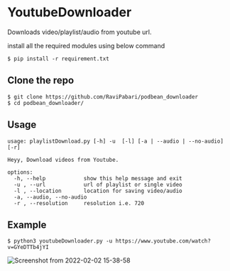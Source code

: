 # YoutubeDownloader
Downloads video/playlist/audio from youtube url.

install all the required modules using below command
```
$ pip install -r requirement.txt
```


## Clone the repo
```
$ git clone https://github.com/RaviPabari/podbean_downloader
$ cd podbean_downloader/
```
## Usage
```
usage: playlistDownload.py [-h] -u  [-l] [-a | --audio | --no-audio] [-r]

Heyy, Download videos from Youtube.

options:
  -h, --help            show this help message and exit
  -u , --url            url of playlist or single video
  -l , --location       location for saving video/audio
  -a, --audio, --no-audio
  -r , --resolution     resolution i.e. 720

```

## Example
```
$ python3 youtubeDownloader.py -u https://www.youtube.com/watch?v=GYeDTTb4jYI
```
![Screenshot from 2022-02-02 15-38-58](https://user-images.githubusercontent.com/59767605/152135624-910644d8-ee8e-4388-a30a-a09d6e63ec22.png)
